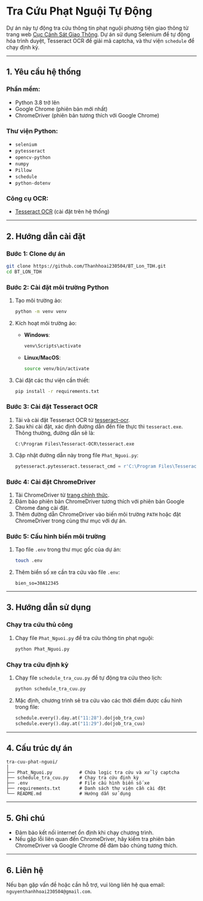 # Tra Cứu Phạt Nguội Tự Động

Dự án này tự động tra cứu thông tin phạt nguội phương tiện giao thông từ trang web [Cục Cảnh Sát Giao Thông](https://www.csgt.vn/tra-cuu-phuong-tien-vi-pham.html). Dự án sử dụng Selenium để tự động hóa trình duyệt, Tesseract OCR để giải mã captcha, và thư viện `schedule` để chạy định kỳ.

---

## 1. Yêu cầu hệ thống

### Phần mềm:

- Python 3.8 trở lên
- Google Chrome (phiên bản mới nhất)
- ChromeDriver (phiên bản tương thích với Google Chrome)

### Thư viện Python:

- `selenium`
- `pytesseract`
- `opencv-python`
- `numpy`
- `Pillow`
- `schedule`
- `python-dotenv`

### Công cụ OCR:

- [Tesseract OCR](https://github.com/tesseract-ocr/tesseract) (cài đặt trên hệ thống)

---

## 2. Hướng dẫn cài đặt

### Bước 1: Clone dự án

```bash
git clone https://github.com/Thanhhoai230504/BT_Lon_TDH.git
cd BT_LON_TDH
```

### Bước 2: Cài đặt môi trường Python

1. Tạo môi trường ảo:

   ```bash
   python -m venv venv
   ```

2. Kích hoạt môi trường ảo:

   - **Windows**:
     ```bash
     venv\Scripts\activate
     ```
   - **Linux/MacOS**:
     ```bash
     source venv/bin/activate
     ```

3. Cài đặt các thư viện cần thiết:
   ```bash
   pip install -r requirements.txt
   ```

### Bước 3: Cài đặt Tesseract OCR

1. Tải và cài đặt Tesseract OCR từ [tesseract-ocr](https://github.com/tesseract-ocr/tesseract).
2. Sau khi cài đặt, xác định đường dẫn đến file thực thi `tesseract.exe`. Thông thường, đường dẫn sẽ là:
   ```
   C:\Program Files\Tesseract-OCR\tesseract.exe
   ```
3. Cập nhật đường dẫn này trong file `Phat_Nguoi.py`:
   ```python
   pytesseract.pytesseract.tesseract_cmd = r'C:\Program Files\Tesseract-OCR\tesseract.exe'
   ```

### Bước 4: Cài đặt ChromeDriver

1. Tải ChromeDriver từ [trang chính thức](https://chromedriver.chromium.org/downloads).
2. Đảm bảo phiên bản ChromeDriver tương thích với phiên bản Google Chrome đang cài đặt.
3. Thêm đường dẫn ChromeDriver vào biến môi trường `PATH` hoặc đặt ChromeDriver trong cùng thư mục với dự án.

### Bước 5: Cấu hình biến môi trường

1. Tạo file `.env` trong thư mục gốc của dự án:
   ```bash
   touch .env
   ```
2. Thêm biển số xe cần tra cứu vào file `.env`:
   ```
   bien_so=30A12345
   ```

---

## 3. Hướng dẫn sử dụng

### Chạy tra cứu thủ công

1. Chạy file `Phat_Nguoi.py` để tra cứu thông tin phạt nguội:
   ```bash
   python Phat_Nguoi.py
   ```

### Chạy tra cứu định kỳ

1. Chạy file `schedule_tra_cuu.py` để tự động tra cứu theo lịch:
   ```bash
   python schedule_tra_cuu.py
   ```
2. Mặc định, chương trình sẽ tra cứu vào các thời điểm được cấu hình trong file:
   ```python
   schedule.every().day.at("11:28").do(job_tra_cuu)
   schedule.every().day.at("11:29").do(job_tra_cuu)
   ```

---

## 4. Cấu trúc dự án

```
tra-cuu-phat-nguoi/
│
├── Phat_Nguoi.py          # Chứa logic tra cứu và xử lý captcha
├── schedule_tra_cuu.py    # Chạy tra cứu định kỳ
├── .env                   # File cấu hình biển số xe
├── requirements.txt       # Danh sách thư viện cần cài đặt
└── README.md              # Hướng dẫn sử dụng
```

---

## 5. Ghi chú

- Đảm bảo kết nối internet ổn định khi chạy chương trình.
- Nếu gặp lỗi liên quan đến ChromeDriver, hãy kiểm tra phiên bản ChromeDriver và Google Chrome để đảm bảo chúng tương thích.

---

## 6. Liên hệ

Nếu bạn gặp vấn đề hoặc cần hỗ trợ, vui lòng liên hệ qua email: `nguyenthanhhoai230504@gmail.com`.
